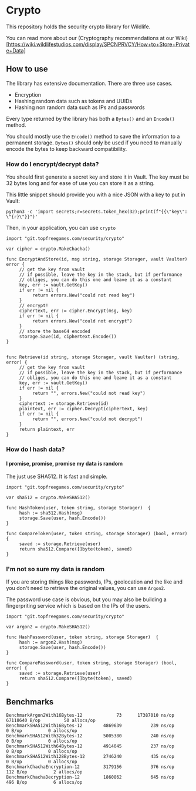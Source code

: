# Crypto

This repository holds the security crypto library for Wildlife.

You can read more about our (Cryptography recommendations at our Wiki)[https://wiki.wildlifestudios.com/display/SPCNPRVCY/How+to+Store+Private+Data]

## How to use
The library has extensive documentation. There are three use cases.

* Encryption
* Hashing random data such as tokens and UUIDs
* Hashing non random data such as IPs and passwords

Every type returned by the library has both a `Bytes()` and an `Encode()` method.

You should mostly use the `Encode()` method to save the information to a permanent storage.
`Bytes()` should only be used if you need to manually encode the bytes to keep backward compatibility.


### How do I encrypt/decrypt data?
You should first generate a secret key and store it in Vault. The key must be 32 bytes long and for ease of use you can store it as a string.

This little snippet should provide you with a nice JSON with a key to put in Vault:
```
python3 -c 'import secrets;r=secrets.token_hex(32);print(f"{{\"key\": \"{r}\"}}")'
```

Then, in your application, you can use `crypto`
```
import "git.topfreegames.com/security/crypto"

var cipher = crypto.MakeChacha()

func EncryptAndStore(id, msg string, storage Storager, vault Vaulter) error {
     // get the key from vault
     // if possible, leave the key in the stack, but if performance
     // obliges, you can do this one and leave it as a constant
     key, err := vault.GetKey()
     if err != nil {
          return errors.New("could not read key")
     }
     // encrypt!
     ciphertext, err := cipher.Encrypt(msg, key)
     if err != nil {
          return errors.New("could not encrypt")
     }
     // store the base64 encoded
     storage.Save(id, ciphertext.Encode())
}


func Retrieve(id string, storage Storager, vault Vaulter) (string, error) {
     // get the key from vault
     // if possible, leave the key in the stack, but if performance
     // obliges, you can do this one and leave it as a constant
     key, err := vault.GetKey()
     if err != nil {
          return "", errors.New("could not read key")
     }
     ciphertext := storage.Retrieve(id)
     plaintext, err := cipher.Decrypt(ciphertext, key)
     if err != nil {
          return "", errors.New("could not decrypt")
     }
     return plaintext, err
}
```

### How do I hash data?

#### I promise, promise, promise my data is random

The just use SHA512. It is fast and simple.

```
import "git.topfreegames.com/security/crypto"

var sha512 = crypto.MakeSHA512()

func HashToken(user, token string, storage Storager)  {
     hash := sha512.Hash(msg)
     storage.Save(user, hash.Encode())
}

func CompareToken(user, token string, storage Storager) (bool, error) {
     saved := storage.Retrieve(user)
     return sha512.Compare([]byte(token), saved)
}
```

### I'm not so sure my data is random
If you are storing things like passwords, IPs, geolocation and the like and you don't need to retrieve
the original values, you can use `Argon2`.

The password use case is obvious, but you may also be building a fingerpriting service which is based on the IPs
of the users.


```
import "git.topfreegames.com/security/crypto"

var argon2 = crypto.MakeSHA512()

func HashPassword(user, token string, storage Storager)  {
     hash := argon2.Hash(msg)
     storage.Save(user, hash.Encode())
}

func ComparePassword(user, token string, storage Storager) (bool, error) {
     saved := storage.Retrieve(user)
     return sha512.Compare([]byte(token), saved)
}
```
## Benchmarks
```
BenchmarkArgon2With16Bytes-12     	      73	  17387010 ns/op	67118640 B/op	      50 allocs/op
BenchmarkSHA512With16Bytes-12     	 4869639	       239 ns/op	       0 B/op	       0 allocs/op
BenchmarkSHA512With32Bytes-12     	 5005380	       240 ns/op	       0 B/op	       0 allocs/op
BenchmarkSHA512With64Bytes-12     	 4914045	       237 ns/op	       0 B/op	       0 allocs/op
BenchmarkSHA512With128Bytes-12    	 2746240	       435 ns/op	       0 B/op	       0 allocs/op
BenchmarkChachaEncryption-12      	 3179156	       376 ns/op	     112 B/op	       2 allocs/op
BenchmarkChachaDecryption-12      	 1860862	       645 ns/op	     496 B/op	       6 allocs/op
```
